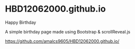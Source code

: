 # HBD12062000.github.io
Happy Birthday

A simple birthday page made using Bootstrap & scrollReveal.js

https://github.com/amalcs9605/HBD12062000.github.io/
